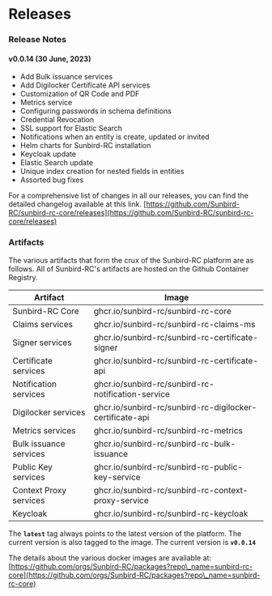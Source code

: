 # Releases

### Release Notes

#### v0.0.14 (30 June, 2023)

* Add Bulk issuance services
* Add Digilocker Certificate API services
* Customization of QR Code and PDF
* Metrics service
* Configuring passwords in schema definitions
* Credential Revocation
* SSL support for Elastic Search
* Notifications when an entity is create, updated or invited
* Helm charts for Sunbird-RC installation
* Keycloak update
* Elastic Search update
* Unique index creation for nested fields in entities
* Assorted bug fixes

For a comprehensive list of changes in all our releases, you can find the detailed changelog available at this link. [https://github.com/Sunbird-RC/sunbird-rc-core/releases](https://github.com/Sunbird-RC/sunbird-rc-core/releases)

### Artifacts

The various artifacts that form the crux of the Sunbird-RC platform are as follows. All of Sunbird-RC's artifacts are hosted on the Github Container Registry.&#x20;

| Artifact               | Image                                                    |
| ---------------------- | -------------------------------------------------------- |
| Sunbird-RC Core        | ghcr.io/sunbird-rc/sunbird-rc-core                       |
| Claims services        | ghcr.io/sunbird-rc/sunbird-rc-claims-ms                  |
| Signer services        | ghcr.io/sunbird-rc/sunbird-rc-certificate-signer         |
| Certificate services   | ghcr.io/sunbird-rc/sunbird-rc-certificate-api            |
| Notification services  | ghcr.io/sunbird-rc/sunbird-rc-notification-service       |
| Digilocker services    | ghcr.io/sunbird-rc/sunbird-rc-digilocker-certificate-api |
| Metrics services       | ghcr.io/sunbird-rc/sunbird-rc-metrics                    |
| Bulk issuance services | ghcr.io/sunbird-rc/sunbird-rc-bulk-issuance              |
| Public Key services    | ghcr.io/sunbird-rc/sunbird-rc-public-key-service         |
| Context Proxy services | ghcr.io/sunbird-rc/sunbird-rc-context-proxy-service      |
| Keycloak               | ghcr.io/sunbird-rc/sunbird-rc-keycloak                   |

The **`latest`** tag always points to the latest version of the platform. The current version is also tagged to the image. The current version is **`v0.0.14`**

The details about the various docker images are available at: [https://github.com/orgs/Sunbird-RC/packages?repo\_name=sunbird-rc-core](https://github.com/orgs/Sunbird-RC/packages?repo\_name=sunbird-rc-core)
